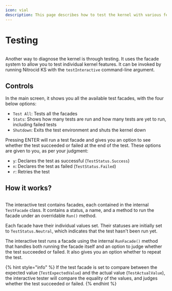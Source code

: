 ```yaml
---
icon: vial
description: This page describes how to test the kernel with various features
---
```


# Testing

<figure><img src="https://github.com/Aptivi-Stable-Docs/nks-manual-0.1.0/blob/main/.gitbook/assets/098-test.png" alt=""><figcaption></figcaption></figure>

Another way to diagnose the kernel is through testing. It uses the facade system to allow you to test individual kernel features. It can be invoked by running Nitrocid KS with the `testInteractive` command-line argument.

## Controls

In the main screen, it shows you all the available test facades, with the four below options:

* `Test All`: Tests all the facades
* `Stats`: Shows how many tests are run and how many tests are yet to run, including failed tests
* `Shutdown`: ︎Exits the test environment and shuts the kernel down

Pressing ENTER will run a test facade and gives you an option to see whether the test succeeded or failed at the end of the test. These options are given to you, as per your judgment:

* `y`: Declares the test as successful (`TestStatus.Success`)
* `n`: Declares the test as failed (`TestStatus.Failed`)
* `r`: Retries the test

## How it works?

<figure><img src="https://github.com/Aptivi-Stable-Docs/nks-manual-0.1.0/blob/main/.gitbook/assets/099-test.png" alt=""><figcaption></figcaption></figure>

The interactive test contains facades, each contained in the internal `TestFacade` class. It contains a status, a name, and a method to run the facade under an overridable `Run()` method.

Each facade have their individual values set. Their statuses are initially set to `TestStatus.Neutral`, which indicates that the test hasn't been run yet.

The interactive test runs a facade using the internal `RunFacade()` method that handles both running the facade itself and an option to judge whether the test succeeded or failed. It also gives you an option whether to repeat the test.

{% hint style="info" %}
If the test facade is set to compare between the expected value (`TestExpectedValue`) and the actual value (`TestActualValue`), the interactive tester will compare the equality of the values, and judges whether the test succeeded or failed.
{% endhint %}
